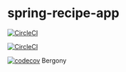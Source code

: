 # spring-recipe-app
[![CircleCI](https://circleci.com/gh/bergony/spring-recipe-app.svg?style=svg)](https://circleci.com/gh/circleci/circleci-docs)

[![CircleCI](https://circleci.com/gh/bergony/spring-recipe-app/tree/teesloane-patch-5.svg?style=svg)](https://circleci.com/gh/circleci/circleci-docs/tree/teesloane-patch-5)

[![codecov](https://codecov.io/gh/bergony/spring-recipe-app/branch/main/graph/badge.svg?token=25Y3HVW5FR)](https://codecov.io/gh/bergony/spring-recipe-app)
Bergony